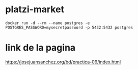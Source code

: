 # platzi-market
```
docker run -d --rm --name postgres -e POSTGRES_PASSWORD=mysecretpassword -p 5432:5432 postgres

```

# link de la pagina

https://josejuansanchez.org/bd/practica-09/index.html
